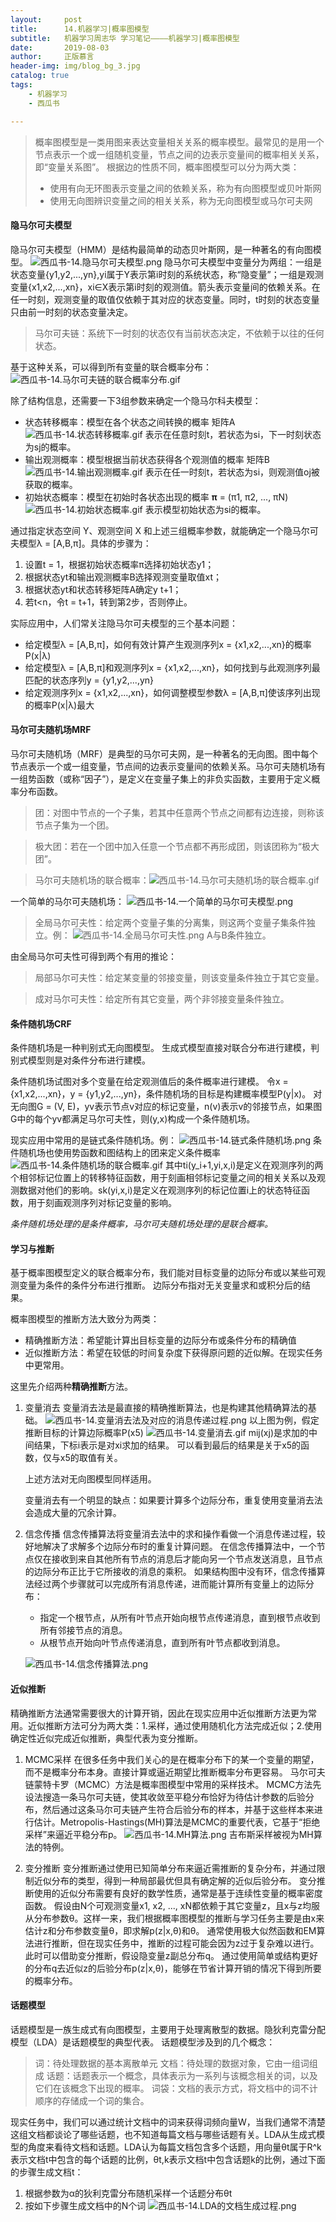 ```yaml
---
layout:     post
title:      14.机器学习|概率图模型
subtitle:   机器学习周志华 学习笔记————机器学习|概率图模型
date:       2019-08-03
author:     正版慕言
header-img: img/blog_bg_3.jpg
catalog: true
tags:
    - 机器学习
    - 西瓜书

---
```


> 概率图模型是一类用图来表达变量相关关系的概率模型。最常见的是用一个节点表示一个或一组随机变量，节点之间的边表示变量间的概率相关关系，即“变量关系图”。
> 根据边的性质不同，概率图模型可以分为两大类：
> 
> * 使用有向无环图表示变量之间的依赖关系，称为有向图模型或贝叶斯网
> * 使用无向图辨识变量之间的相关关系，称为无向图模型或马尔可夫网

#### 隐马尔可夫模型

隐马尔可夫模型（HMM）是结构最简单的动态贝叶斯网，是一种著名的有向图模型。
![西瓜书-14.隐马尔可夫模型.png](/img/MachineLearning/西瓜书-14.隐马尔可夫模型.png)
隐马尔可夫模型中变量分为两组：一组是状态变量{y1,y2,...,yn},yi属于Y表示第i时刻的系统状态，称“隐变量”；一组是观测变量{x1,x2,...,xn}，xi∈X表示第i时刻的观测值。箭头表示变量间的依赖关系。在任一时刻，观测变量的取值仅依赖于其对应的状态变量。同时，t时刻的状态变量只由前一时刻的状态变量决定。
> 马尔可夫链：系统下一时刻的状态仅有当前状态决定，不依赖于以往的任何状态。

基于这种关系，可以得到所有变量的联合概率分布：
![西瓜书-14.马尔可夫链的联合概率分布.gif](/img/MachineLearning/西瓜书-14.马尔可夫链的联合概率分布.gif)

除了结构信息，还需要一下3组参数来确定一个隐马尔科夫模型：

* 状态转移概率：模型在各个状态之间转换的概率 矩阵A
![西瓜书-14.状态转移概率.gif](/img/MachineLearning/西瓜书-14.状态转移概率.gif)
表示在任意时刻t，若状态为si，下一时刻状态为sj的概率。
* 输出观测概率：模型根据当前状态获得各个观测值的概率 矩阵B
![西瓜书-14.输出观测概率.gif](/img/MachineLearning/西瓜书-14.输出观测概率.gif)
表示在任一时刻t，若状态为si，则观测值oj被获取的概率。
* 初始状态概率：模型在初始时各状态出现的概率 **π** = (π1, π2, ..., πN)
![西瓜书-14.初始状态概率.gif](/img/MachineLearning/西瓜书-14.初始状态概率.gif)
表示模型初始状态为si的概率。

通过指定状态空间 Y、观测空间 X 和上述三组概率参数，就能确定一个隐马尔可夫模型λ = [A,B,π]。具体的步骤为：

1. 设置t = 1，根据初始状态概率π选择初始状态y1；
2. 根据状态yt和输出观测概率B选择观测变量取值xt；
3. 根据状态yt和状态转移矩阵A确定y t+1；
4. 若t<n，令t = t+1，转到第2步，否则停止。

实际应用中，人们常关注隐马尔可夫模型的三个基本问题：

* 给定模型λ = [A,B,π]，如何有效计算产生观测序列x = {x1,x2,...,xn}的概率P(x|λ)
* 给定模型λ = [A,B,π]和观测序列x = {x1,x2,...,xn}，如何找到与此观测序列最匹配的状态序列y = {y1,y2,...,yn}
* 给定观测序列x = {x1,x2,...,xn}，如何调整模型参数λ = [A,B,π]使该序列出现的概率P(x|λ)最大

#### 马尔可夫随机场MRF
马尔可夫随机场（MRF）是典型的马尔可夫网，是一种著名的无向图。图中每个节点表示一个或一组变量，节点间的边表示变量间的依赖关系。马尔可夫随机场有一组势函数（或称“因子”），是定义在变量子集上的非负实函数，主要用于定义概率分布函数。

> 团：对图中节点的一个子集，若其中任意两个节点之间都有边连接，则称该节点子集为一个团。

> 极大团：若在一个团中加入任意一个节点都不再形成团，则该团称为“极大团”。

> 马尔可夫随机场的联合概率：![西瓜书-14.马尔可夫随机场的联合概率.gif](/img/MachineLearning/西瓜书-14.马尔可夫随机场的联合概率.gif)

一个简单的马尔可夫随机场：
![西瓜书-14.一个简单的马尔可夫模型.png](/img/MachineLearning/西瓜书-14.一个简单的马尔可夫模型.png)

> 全局马尔可夫性：给定两个变量子集的分离集，则这两个变量子集条件独立。例：
> ![西瓜书-14.全局马尔可夫性.png](/img/MachineLearning/西瓜书-14.全局马尔可夫性.png)
> A与B条件独立。

由全局马尔可夫性可得到两个有用的推论：
> 局部马尔可夫性：给定某变量的邻接变量，则该变量条件独立于其它变量。

> 成对马尔可夫性：给定所有其它变量，两个非邻接变量条件独立。

#### 条件随机场CRF
条件随机场是一种判别式无向图模型。
生成式模型直接对联合分布进行建模，判别式模型则是对条件分布进行建模。

条件随机场试图对多个变量在给定观测值后的条件概率进行建模。
令x = {x1,x2,...,xn}，y = {y1,y2,...,yn}，条件随机场的目标是构建概率模型P(y|x)。
对无向图G = (V, E)，yv表示节点v对应的标记变量，n(v)表示v的邻接节点，如果图G中的每个yv都满足马尔可夫性，则(y,x)构成一个条件随机场。

现实应用中常用的是链式条件随机场。例：
![西瓜书-14.链式条件随机场.png](/img/MachineLearning/西瓜书-14.链式条件随机场.png)
条件随机场也使用势函数和图结构上的团来定义条件概率
![西瓜书-14.条件随机场的联合概率.gif](/img/MachineLearning/西瓜书-14.条件随机场的联合概率.gif)
其中ti(y_i+1,yi,x,i)是定义在观测序列的两个相邻标记位置上的转移特征函数，用于刻画相邻标记变量之间的相关关系以及观测数据对他们的影响。sk(yi,x,i)是定义在观测序列的标记位置i上的状态特征函数，用于刻画观测序列对标记变量的影响。

*条件随机场处理的是条件概率，马尔可夫随机场处理的是联合概率。*

#### 学习与推断
基于概率图模型定义的联合概率分布，我们能对目标变量的边际分布或以某些可观测变量为条件的条件分布进行推断。
边际分布指对无关变量求和或积分后的结果。

概率图模型的推断方法大致分为两类：

* 精确推断方法：希望能计算出目标变量的边际分布或条件分布的精确值
* 近似推断方法：希望在较低的时间复杂度下获得原问题的近似解。在现实任务中更常用。

这里先介绍两种**精确推断**方法。

1. 变量消去
变量消去法是最直接的精确推断算法，也是构建其他精确算法的基础。
![西瓜书-14.变量消去法及对应的消息传递过程.png](/img/MachineLearning/西瓜书-14.变量消去法及对应的消息传递过程.png)
以上图为例，假定推断目标的计算边际概率P(x5)
![西瓜书-14.变量消去.gif](/img/MachineLearning/西瓜书-14.变量消去.gif)
mij(xj)是求加的中间结果，下标i表示是对xi求加的结果。
可以看到最后的结果是关于x5的函数，仅与x5的取值有关。

    上述方法对无向图模型同样适用。

    变量消去有一个明显的缺点：如果要计算多个边际分布，重复使用变量消去法会造成大量的冗余计算。
    
2. 信念传播
信念传播算法将变量消去法中的求和操作看做一个消息传递过程，较好地解决了求解多个边际分布时的重复计算问题。
在信念传播算法中，一个节点仅在接收到来自其他所有节点的消息后才能向另一个节点发送消息，且节点的边际分布正比于它所接收的消息的乘积。
如果结构图中没有环，信念传播算法经过两个步骤就可以完成所有消息传递，进而能计算所有变量上的边际分布：

    * 指定一个根节点，从所有叶节点开始向根节点传递消息，直到根节点收到所有邻接节点的消息。
    * 从根节点开始向叶节点传递消息，直到所有叶节点都收到消息。
    
    ![西瓜书-14.信念传播算法.png](/img/MachineLearning/西瓜书-14.信念传播算法.png)
    
#### 近似推断
精确推断方法通常需要很大的计算开销，因此在现实应用中近似推断方法更为常用。近似推断方法可分为两大类：1.采样，通过使用随机化方法完成近似；2.使用确定性近似完成近似推断，典型代表为变分推断。
1. MCMC采样
在很多任务中我们关心的是在概率分布下的某一个变量的期望，而不是概率分布本身。直接计算或逼近期望比推断概率分布更容易。
马尔可夫链蒙特卡罗（MCMC）方法是概率图模型中常用的采样技术。
MCMC方法先设法搜造一条马尔可夫链，使其收敛至平稳分布恰好为待估计参数的后验分布，然后通过这条马尔可夫链产生符合后验分布的样本，并基于这些样本来进行估计。Metropolis-Hastings(MH)算法是MCMC的重要代表，它基于“拒绝采样”来逼近平稳分布p。
![西瓜书-14.MH算法.png](/img/MachineLearning/西瓜书-14.MH算法.png)
吉布斯采样被视为MH算法的特例。

2. 变分推断
变分推断通过使用已知简单分布来逼近需推断的复杂分布，并通过限制近似分布的类型，得到一种局部最优但具有确定解的近似后验分布。
变分推断使用的近似分布需要有良好的数学性质，通常是基于连续性变量的概率密度函数。
假设由N个可观测变量x1, x2, ..., xN都依赖于其它变量z，且x与z均服从分布参数θ。这样一来，我们根据概率图模型的推断与学习任务主要是由x来估计z和分布参数变量θ，即求解p(z|x,θ)和θ。
通常使用极大似然函数和EM算法进行推断，但在现实任务中，推断的过程可能会因为z过于复杂难以进行。此时可以借助变分推断，假设隐变量z副总分布q。
通过使用简单或结构更好的分布q去近似z的后验分布p(z|x,θ)，能够在节省计算开销的情况下得到所要的概率分布。

#### 话题模型
话题模型是一族生成式有向图模型，主要用于处理离散型的数据。隐狄利克雷分配模型（LDA）是话题模型的典型代表。
话题模型涉及到的几个概念：
> 词：待处理数据的基本离散单元
> 文档：待处理的数据对象，它由一组词组成
> 话题：话题表示一个概念，具体表示为一系列与该概念相关的词，以及它们在该概念下出现的概率。
> 词袋：文档的表示方式，将文档中的词不计顺序的存储成一个词的集合。

现实任务中，我们可以通过统计文档中的词来获得词频向量W，当我们通常不清楚这组文档都谈论了哪些话题，也不知道每篇文档与哪些话题有关。LDA从生成式模型的角度来看待文档和话题。LDA认为每篇文档包含多个话题，用向量θt属于R^k表示文档t中包含的每个话题的比例，θt,k表示文档t中包含话题k的比例，通过下面的步骤生成文档t：

1. 根据参数为α的狄利克雷分布随机采样一个话题分布θt
2. 按如下步骤生成文档中的N个词
![西瓜书-14.LDA的文档生成过程.png](/img/MachineLearning/西瓜书-14.LDA的文档生成过程.png)
